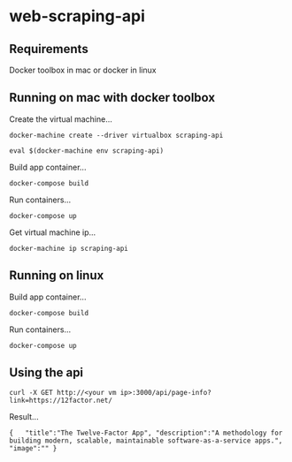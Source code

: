 # web-scraping-api

## Requirements

Docker toolbox in mac or docker in linux


## Running on mac with docker toolbox

Create the virtual machine...

`docker-machine create --driver virtualbox scraping-api`

`eval $(docker-machine env scraping-api)`

Build app container...

`docker-compose build`

Run containers...

`docker-compose up`

Get virtual machine ip...

`docker-machine ip scraping-api`



## Running on linux

Build app container...

`docker-compose build`

Run containers...

`docker-compose up`


## Using the api

`curl -X GET http://<your vm ip>:3000/api/page-info?link=https://12factor.net/`

Result...

`{  
   "title":"The Twelve-Factor App",
   "description":"A methodology for building modern, scalable, maintainable software-as-a-service apps.",
   "image":""
}`

